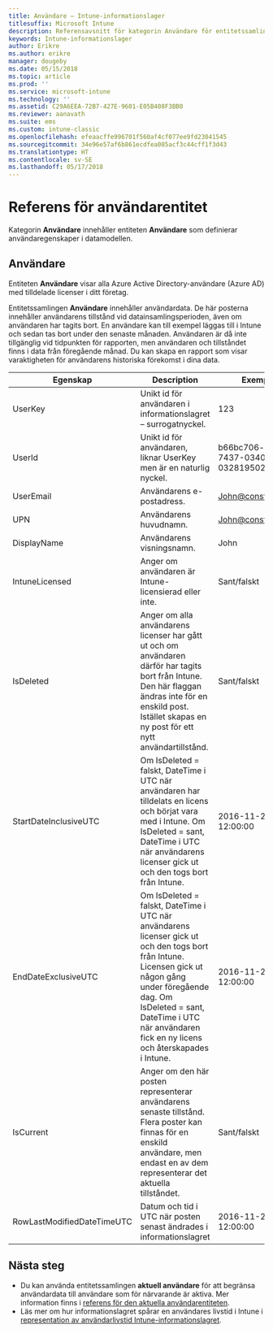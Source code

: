 ```yaml
---
title: Användare – Intune-informationslager
titlesuffix: Microsoft Intune
description: Referensavsnitt för kategorin Användare för entitetssamlingar i API:t för Intune-informationslager.
keywords: Intune-informationslager
author: Erikre
ms.author: erikre
manager: dougeby
ms.date: 05/15/2018
ms.topic: article
ms.prod: ''
ms.service: microsoft-intune
ms.technology: ''
ms.assetid: C29A6EEA-72B7-427E-9601-E05B408F3BB0
ms.reviewer: aanavath
ms.suite: ems
ms.custom: intune-classic
ms.openlocfilehash: efeaacffe996701f560af4cf077ee9fd23041545
ms.sourcegitcommit: 34e96e57af6b861ecdfea085acf3c44cff1f3d43
ms.translationtype: HT
ms.contentlocale: sv-SE
ms.lasthandoff: 05/17/2018
---
```

# <a name="reference-for-user-entity"></a>Referens för användarentitet

Kategorin **Användare** innehåller entiteten **Användare** som definierar användaregenskaper i datamodellen.

## <a name="user"></a>Användare

Entiteten **Användare** visar alla Azure Active Directory-användare (Azure AD) med tilldelade licenser i ditt företag.

Entitetssamlingen **Användare** innehåller användardata. De här posterna innehåller användarens tillstånd vid datainsamlingsperioden, även om användaren har tagits bort. En användare kan till exempel läggas till i Intune och sedan tas bort under den senaste månaden. Användaren är då inte tillgänglig vid tidpunkten för rapporten, men användaren och tillståndet finns i data från föregående månad. Du kan skapa en rapport som visar varaktigheten för användarens historiska förekomst i dina data.

| Egenskap  | Description | Exempel |
|---------|------------|--------|
| UserKey |Unikt id för användaren i informationslagret – surrogatnyckel. |123 |
| UserId |Unikt id för användaren, liknar UserKey men är en naturlig nyckel. |b66bc706-ffff-7437-0340-032819502773 |
| UserEmail |Användarens e-postadress. |John@constoso.com |
| UPN | Användarens huvudnamn. | John@constoso.com |
| DisplayName |Användarens visningsnamn. |John |
| IntuneLicensed |Anger om användaren är Intune-licensierad eller inte. |Sant/falskt |
| IsDeleted | Anger om alla användarens licenser har gått ut och om användaren därför har tagits bort från Intune. Den här flaggan ändras inte för en enskild post. Istället skapas en ny post för ett nytt användartillstånd. |Sant/falskt |
| StartDateInclusiveUTC |Om IsDeleted = falskt, DateTime i UTC när användaren har tilldelats en licens och börjat vara med i Intune. Om IsDeleted = sant, DateTime i UTC när användarens licenser gick ut och den togs bort från Intune. |2016-11-23 12:00:00 |
| EndDateExclusiveUTC |Om IsDeleted = falskt, DateTime i UTC när användarens licenser gick ut och den togs bort från Intune. Licensen gick ut någon gång under föregående dag. Om IsDeleted = sant, DateTime i UTC när användaren fick en ny licens och återskapades i Intune.  |2016-11-23 12:00:00 |
| IsCurrent |Anger om den här posten representerar användarens senaste tillstånd. Flera poster kan finnas för en enskild användare, men endast en av dem representerar det aktuella tillståndet.  |Sant/falskt |
| RowLastModifiedDateTimeUTC |Datum och tid i UTC när posten senast ändrades i informationslagret  |2016-11-23 12:00:00 |

## <a name="next-steps"></a>Nästa steg
 - Du kan använda entitetssamlingen **aktuell användare** för att begränsa användardata till användare som för närvarande är aktiva. Mer information finns i [referens för den aktuella användarentiteten](reports-ref-current-user.md).
 - Läs mer om hur informationslagret spårar en användares livstid i Intune i [representation av användarlivstid Intune-informationslagret](reports-ref-user-timeline.md).
